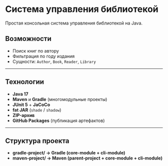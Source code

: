 # Система управления библиотекой

Простая консольная система управления библиотекой на Java.

## Возможности
- Поиск книг по автору  
- Фильтрация по году издания  
- Сущности: `Author`, `Book`, `Reader`, `Library`

---

## Технологии
- **Java 17**  
- **Maven** и **Gradle** (многомодульные проекты)  
- **JUnit 5** + **JaCoCo**  
- **fat JAR** (`shade` / `shadow`)  
- **ZIP-архив**  
- **GitHub Packages** (публикация артефактов)

---

## Структура проекта
- **gradle-project/   → Gradle (core-module + cli-module)**
- **maven-project/    → Maven (parent-project + core-module + cli-module)**